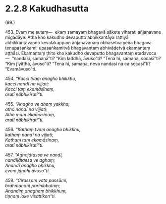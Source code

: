 

# 2.2.8 Kakudhasutta




(99.)

453\. Evaṃ me sutaṃ—  ekaṃ samayaṃ bhagavā sākete viharati añjanavane migadāye. Atha kho kakudho devaputto abhikkantāya rattiyā abhikkantavaṇṇo kevalakappaṃ añjanavanaṃ obhāsetvā yena bhagavā tenupasaṅkami; upasaṅkamitvā bhagavantaṃ abhivādetvā ekamantaṃ aṭṭhāsi. Ekamantaṃ ṭhito kho kakudho devaputto bhagavantaṃ etadavoca—  “nandasi, samaṇā”ti? “Kiṃ laddhā, āvuso”ti? “Tena hi, samaṇa, socasī”ti? “Kiṃ jīyittha, āvuso”ti? “Tena hi, samaṇa, neva nandasi na ca socasī”ti? “Evamāvuso”ti.

454\. _“Kacci tvaṃ anagho bhikkhu,_  
_kacci nandī na vijjati;_  
_Kacci taṃ ekamāsīnaṃ,_  
_aratī nābhikīratī”ti._  


455\. _“Anagho ve ahaṃ yakkha,_  
_atho nandī na vijjati;_  
_Atho maṃ ekamāsīnaṃ,_  
_aratī nābhikīratī”ti._  


456\. _“Kathaṃ tvaṃ anagho bhikkhu,_  
_kathaṃ nandī na vijjati;_  
_Kathaṃ taṃ ekamāsīnaṃ,_  
_aratī nābhikīratī”ti._  


457\. _“Aghajātassa ve nandī,_  
_nandījātassa ve aghaṃ;_  
_Anandī anagho bhikkhu,_  
_evaṃ jānāhi āvuso”ti._  


458\. _“Cirassaṃ vata passāmi,_  
_brāhmaṇaṃ parinibbutaṃ;_  
_Anandiṃ anaghaṃ bhikkhuṃ,_  
_tiṇṇaṃ loke visattikan”ti._  





